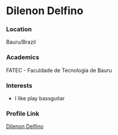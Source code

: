 # Dilenon Delfino

### Location

Bauru/Brazil

### Academics

FATEC - Faculdade de Tecnologia de Bauru

### Interests

- I like play bassguitar


### Profile Link

[Dilenon Delfino](https://github.com/devblackpower)